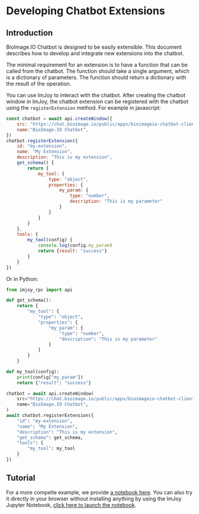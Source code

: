 # Developing Chatbot Extensions

## Introduction
BioImage.IO Chatbot is designed to be easily extensible. This document describes how to develop and integrate new extensions into the chatbot.

The minimal requirement for an extension is to have a function that can be called from the chatbot. The function should take a single argument, which is a dictionary of parameters. The function should return a dictionary with the result of the operation.

You can use ImJoy to interact with the chatbot. After creating the chatbot window in ImJoy, the chatbot extension can be registered with the chatbot using the `registerExtension` method. For example in javascript:
```javascript
const chatbot = await api.createWindow({
    src: "https://chat.bioimage.io/public/apps/bioimageio-chatbot-client/chat",
    name:"BioImage.IO Chatbot",
})
chatbot.registerExtension({
    id: "my-extension",
    name: "My Extension",
    description: "This is my extension",
    get_schema() {
        return {
            my_tool: {
                type: "object",
                properties: {
                    my_param: {
                        type: "number",
                        description: "This is my parameter"
                    }
                }
            }
        }
    },
    tools: {
        my_tool(config) {
            console.log(config.my_param)
            return {result: "success"}
        }
    }
})
```

Or in Python:
```python
from imjoy_rpc import api

def get_schema():
    return {
        "my_tool": {
            "type": "object",
            "properties": {
                "my_param": {
                    "type": "number",
                    "description": "This is my parameter"
                }
            }
        }
    }

def my_tool(config):
    print(config["my_param"])
    return {"result": "success"}

chatbot = await api.createWindow(
    src="https://chat.bioimage.io/public/apps/bioimageio-chatbot-client/chat",
    name="BioImage.IO Chatbot",
)
await chatbot.registerExtension({
    "id": "my-extension",
    "name": "My Extension",
    "description": "This is my extension",
    "get_schema": get_schema,
    "tools": {
        "my_tool": my_tool
    }
})

```

## Tutorial

For a more compelte example, we provide [a notebook here](./bioimage-chatbot-extension-tutorial.ipynb). You can also try it directly in your browser without installing anything by using the ImJoy Jupyter Notebook, [click here to launch the notebook](https://imjoy-notebook.netlify.app/lab/index.html?load=https://raw.githubusercontent.com/bioimage-io/bioimageio-chatbot/main/docs/bioimage-chatbot-extension-tutorial.ipynb&open=1).
